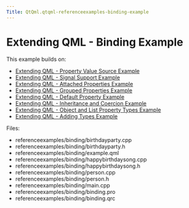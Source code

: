 ```yaml
---
Title: QtQml.qtqml-referenceexamples-binding-example
---
```

        
Extending QML - Binding Example
===============================

<span class="subtitle"></span>
<span id="details"></span>
This example builds on:

-   [Extending QML - Property Value Source Example](https://developer.ubuntu.comapps/qml/sdk-15.04.3/QtQml.referenceexamples-valuesource/)
-   [Extending QML - Signal Support Example](https://developer.ubuntu.comapps/qml/sdk-15.04.3/QtQml.referenceexamples-signal/)
-   [Extending QML - Attached Properties Example](https://developer.ubuntu.comapps/qml/sdk-15.04.3/QtQml.referenceexamples-attached/)
-   [Extending QML - Grouped Properties Example](https://developer.ubuntu.comapps/qml/sdk-15.04.3/QtQml.referenceexamples-grouped/)
-   [Extending QML - Default Property Example](https://developer.ubuntu.comapps/qml/sdk-15.04.3/QtQml.referenceexamples-default/)
-   [Extending QML - Inheritance and Coercion Example](https://developer.ubuntu.comapps/qml/sdk-15.04.3/QtQml.referenceexamples-coercion/)
-   [Extending QML - Object and List Property Types Example](https://developer.ubuntu.comapps/qml/sdk-15.04.3/QtQml.referenceexamples-properties/)
-   [Extending QML - Adding Types Example](https://developer.ubuntu.comapps/qml/sdk-15.04.3/QtQml.referenceexamples-adding/)

Files:

-   referenceexamples/binding/birthdayparty.cpp
-   referenceexamples/binding/birthdayparty.h
-   referenceexamples/binding/example.qml
-   referenceexamples/binding/happybirthdaysong.cpp
-   referenceexamples/binding/happybirthdaysong.h
-   referenceexamples/binding/person.cpp
-   referenceexamples/binding/person.h
-   referenceexamples/binding/main.cpp
-   referenceexamples/binding/binding.pro
-   referenceexamples/binding/binding.qrc

